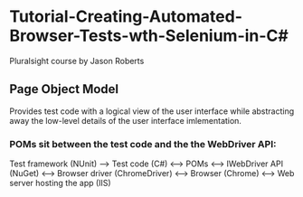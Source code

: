 # Tutorial-Creating-Automated-Browser-Tests-wth-Selenium-in-C#
Pluralsight course by Jason Roberts

## Page Object Model
Provides test code with a logical view of the user interface while abstracting away the low-level details of the user interface imlementation.

### POMs sit between the test code and the the WebDriver API:
Test framework (NUnit) --> Test code (C#) <--> POMs <--> IWebDriver API (NuGet) <--> Browser driver (ChromeDriver) <--> Browser (Chrome) <--> Web server hosting the app (IIS)
